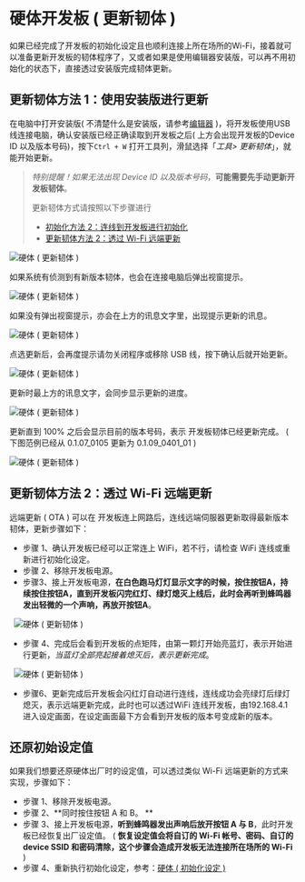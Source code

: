 # 硬体开发板 ( 更新韧体 )

如果已经完成了开发板的初始化设定且也顺利连接上所在场所的Wi-Fi，接着就可以准备更新开发板的韧体程序了，又或者如果是使用编辑器安装版，可以再不用初始化的状态下，直接透过安装版完成韧体更新。

## 更新韧体方法 1：使用安装版进行更新

在电脑中打开安装版( 不清楚什么是安装版，请参考[编辑器](../index.html#software) )，将开发板使用USB 线连接电脑，确认安装版已经正确读取到开发板之后( 上方会出现开发板的Device ID 以及版本号码)，按下`Ctrl + W` 打开工具列，滑鼠选择「*工具> 更新韧体*」，就能开始更新。

> *特别提醒！如果无法出现 Device ID 以及版本号码*，**可能需要先手动更新开发板韧体**。
>
> 更新韧体方式请按照以下步骤进行
>
> - [初始化方法 2：连线到开发板进行初始化](#step2)
> - [更新韧体方法 2：透过 Wi-Fi 远端更新](ota.md#step2)

![硬体 ( 更新韧体 )](https://raw.githubusercontent.com/junhuanchen/test_repository/master/bpi-web/tutorials/images/zh-tw/docs/webbit/info/ota-01.jpg)

如果系统有侦测到有新版本韧体，也会在连接电脑后弹出视窗提示。

![硬体 ( 更新韧体 )](https://raw.githubusercontent.com/junhuanchen/test_repository/master/bpi-web/tutorials/images/zh-tw/docs/webbit/info/ota-02.jpg)

如果没有弹出视窗提示，亦会在上方的讯息文字里，出现提示更新的讯息。

![硬体 ( 更新韧体 )](https://raw.githubusercontent.com/junhuanchen/test_repository/master/bpi-web/tutorials/images/zh-tw/docs/webbit/info/ota-04.jpg)

点选更新后，会再度提示请勿关闭程序或移除 USB 线，按下确认后就开始更新。

![硬体 ( 更新韧体 )](https://raw.githubusercontent.com/junhuanchen/test_repository/master/bpi-web/tutorials/images/zh-tw/docs/webbit/info/ota-03.jpg)

更新时最上方的讯息文字，会同步显示更新的进度。

![硬体 ( 更新韧体 )](https://raw.githubusercontent.com/junhuanchen/test_repository/master/bpi-web/tutorials/images/zh-tw/docs/webbit/info/ota-05.jpg)

更新直到 100% 之后会显示目前的版本号码，表示 开发板韧体已经更新完成。 ( 下图范例已经从 0.1.07_0105 更新为 0.1.09_0401_01 )

![硬体 ( 更新韧体 )](https://raw.githubusercontent.com/junhuanchen/test_repository/master/bpi-web/tutorials/images/zh-tw/docs/webbit/info/ota-06.jpg)

## 更新韧体方法 2：透过 Wi-Fi 远端更新

远端更新 ( OTA ) 可以在 开发板连上网路后，连线远端伺服器更新取得最新版本韧体，更新步骤如下：

- 步骤 1、确认开发板已经可以正常连上 WiFi，若不行，请检查 WiFi 连线或重新进行初始化设定。
- 步骤 2、移除开发板电源。
- 步骤3、接上开发板电源，**在白色跑马灯灯显示文字的时候，按住按钮A，持续按住按钮A，直到开发板闪完红灯、绿灯熄灭上线后，此时会再听到蜂鸣器发出轻微的一个声响，再放开按钮A**。

  ![硬体 ( 更新韧体 )](https://raw.githubusercontent.com/junhuanchen/test_repository/master/bpi-web/tutorials/images/zh-tw/docs/webbit/info/ota-06.gif)

- 步骤 4、完成后会看到开发板的点矩阵，由第一颗灯开始亮蓝灯，表示开始进行更新，*当蓝灯全部亮起接着熄灭后，表示更新完成*。

  ![硬体 ( 更新韧体 )](https://raw.githubusercontent.com/junhuanchen/test_repository/master/bpi-web/tutorials/images/zh-tw/docs/webbit/info/ota-07.gif)

- 步骤6、更新完成后开发板会闪红灯自动进行连线，连线成功会亮绿灯后绿灯熄灭，表示远端更新完成，此时也可以透过WiFi 连线开发板，由192.168.4.1 进入设定画面，在设定画面最下方会看到开发板的版本号变成新的版本。

## 还原初始设定值

如果我们想要还原硬体出厂时的设定值，可以透过类似 Wi-Fi 远端更新的方式来实现，步骤如下：

- 步骤 1、移除开发板电源。
- 步骤 2、**同时按住按钮 A 和 B。 **
- 步骤 3、接上开发板电源，**听到蜂鸣器发出声响后放开按钮 A 与 B**，此时开发板已经恢复出厂设定值。 ( **恢复设定值会将自订的 Wi-Fi 帐号、密码、自订的 device SSID 和密码清除，这个步骤会造成开发板无法连接所在场所的 Wi-Fi** )
- 步骤 4、重新执行初始化设定，参考：[硬体 ( 初始化设定 )](setup.html)